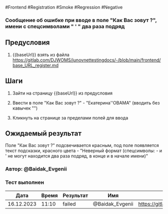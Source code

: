#Frontend #Registration #Smoke #Regression #Negative

### Сообщение об ошибке при вводе в поле "Как Вас зовут ?", имени с спецсимволами " ' " два раза подряд

## Предусловия

1. {{baseUrl}} взять из файла https://gitlab.com/DJWOMS/junovnettestingdocs/-/blob/main/frontend/base_URL_register.md

## Шаги

1. Зайти на страницу {{baseUrl}} из предусловия

2. Ввести в поле "Как Вас зовут ?" - "Екатерина''OBAMA" (вводить без кавычек "")

3. Кликнуть на странице за пределами полей для ввода

## Ожидаемый результат

Поле "Как Вас зовут ?" подсвечивается красным, под поле появляется текст подсказки, красного цвета - "Неверный формат (спецсимволы: - и ' не могут находится два раза подряд, в конце и в начале имени)"

### Автор: @Baidak_Evgenii

### Тест выполнен
|     Дата    | Время | Результат   |   Имя  | ссылка на баг |
|     ---     |  ---  |    ---      |   ---  |      ---      |
|  16.12.2023 | 11:10 |   failed   | @Baidak_Evgenii | https://gitlab.com/DJWOMS/front/-/issues/42 |
